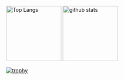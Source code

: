 <p align="left"> 
  <img alt="Top Langs" height="150px" src="https://github-readme-stats.vercel.app/api/top-langs/?username=shimano-yuuki&layout=compact&show_icons=true&theme=onedark" />
  <img alt="github stats" height="150px" src="https://github-readme-stats.vercel.app/api?username=shimano-yuuki&theme=onedark&show_icons=ture" />
</p>

[![trophy](https://github-profile-trophy.vercel.app/?username=shimano-yuuki&theme=onedark&column=7
)](https://github.com/ryo-ma/github-profile-trophy)



